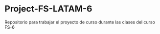 # Project-FS-LATAM-6
Repositorio para trabajar el proyecto de curso durante las clases del curso FS-6
